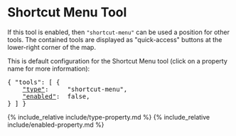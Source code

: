 # Shortcut Menu Tool

If this tool is enabled, then `"shortcut-menu"` can be used a position for other tools.
The contained tools are displayed as "quick-access" buttons at the lower-right corner of the map.

This is default configuration for the Shortcut Menu tool (click on a property name for more information):
<pre>
{ "tools": [ {
    <a href="#type-property"        >"type"</a>:     "shortcut-menu",
    <a href="#enabled-property"     >"enabled"</a>:  false,
} ] }
</pre>

{% include_relative include/type-property.md %}
{% include_relative include/enabled-property.md %}
